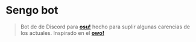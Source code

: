 # Sengo bot




> Bot de de Discord para [**osu!**](https://osu.ppy.sh/) hecho para suplir algunas carencias de los actuales. Inspirado en el [**owo!**](https://github.com/AznStevy/owo-bot)